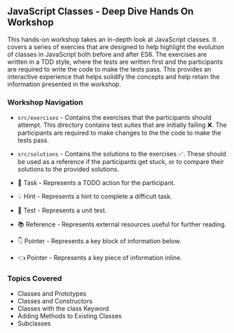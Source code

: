 ## JavaScript Classes - Deep Dive Hands On Workshop

This hands-on workshop takes an in-depth look at JavaScript classes. It covers a series of exercies 
that are designed to help highlight the evolution of classes in JavaScript both before and after ES6.
The exercises are written in a TDD style, where the tests are written first and the participants are required
to write the code to make the tests pass. This provides an interactive experience that helps solidify the concepts and help retain the information presented in the workshop.



### Workshop Navigation
- `src/exercises` - Contains the exercises that the participants should attempt.
This directory contains test suites that are initially failing ❌. 
The participants are required to make changes to the the code to make the tests pass.
- `src/solutions` - Contains the solutions to the exercises ✅. 
These should be used as a reference if the participants get stuck, or to compare their solutions to the provided solutions.

- 🚀 Task - Represents a TODO action for the participant.
- 💡 Hint - Represents a hint to complete a difficult task.
- 🧪 Test - Represents a unit test.
- 📚 Reference - Represents external resources useful for further reading.
- 👇 Pointer - Represents a key block of information below.
- 👈 Pointer - Represents a key piece of information inline.
  

### Topics Covered
- Classes and Prototypes
- Classes and Constructors
- Classes with the class Keyword
- Adding Methods to Existing Classes
- Subclasses